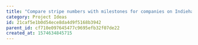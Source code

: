```yaml
---
title: "Compare stripe numbers with milestones for companies on Indiehackers"
category: Project Ideas
id: 21caf5e1b0d54ece8da4d9f5168b3942
parent_id: cf710e097645477c9695efb32f07de22
created_at: 1574634845715
---
```



                